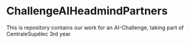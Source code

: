 # ChallengeAIHeadmindPartners
This is repository contains our work for an AI-Challenge, taking part of CentraleSupélec 3rd year
